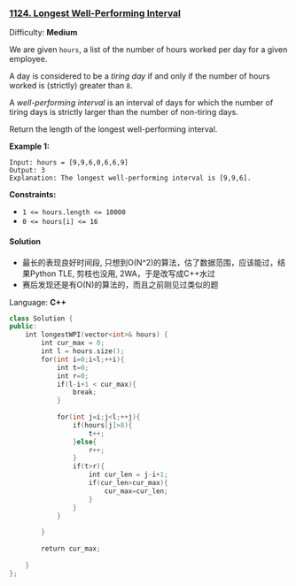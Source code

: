 ### [1124\. Longest Well-Performing Interval](https://leetcode.com/problems/longest-well-performing-interval/)

Difficulty: **Medium**


We are given `hours`, a list of the number of hours worked per day for a given employee.

A day is considered to be a _tiring day_ if and only if the number of hours worked is (strictly) greater than `8`.

A _well-performing interval_ is an interval of days for which the number of tiring days is strictly larger than the number of non-tiring days.

Return the length of the longest well-performing interval.

**Example 1:**
```
Input: hours = [9,9,6,0,6,6,9]
Output: 3
Explanation: The longest well-performing interval is [9,9,6].
```

**Constraints:**

*   `1 <= hours.length <= 10000`
*   `0 <= hours[i] <= 16`


#### Solution
- 最长的表现良好时间段, 只想到O(N^2)的算法，估了数据范围，应该能过，结果Python TLE, 剪枝也没用, 2WA，于是改写成C++水过
- 赛后发现还是有O(N)的算法的，而且之前刚见过类似的题

Language: **C++**

```c++
class Solution {
public:
    int longestWPI(vector<int>& hours) {
        int cur_max = 0;
        int l = hours.size();
        for(int i=0;i<l;++i){
            int t=0;
            int r=0;
            if(l-i+1 < cur_max){
                break;
            }
            
            for(int j=i;j<l;++j){
                if(hours[j]>8){
                    t++;
                }else{
                    r++;
                }
                if(t>r){
                    int cur_len = j-i+1;
                    if(cur_len>cur_max){
                        cur_max=cur_len;
                    }
                }
            }
                
        }
        
        return cur_max;
            
    }
};
```